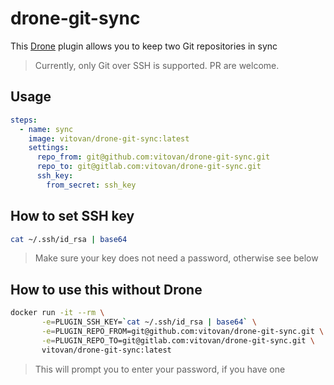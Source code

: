 # drone-git-sync

This [Drone](https://drone.io/) plugin allows you to keep two Git repositories in sync

> Currently, only Git over SSH is supported. PR are welcome.

## Usage

```yaml
steps:
  - name: sync
    image: vitovan/drone-git-sync:latest
    settings:
      repo_from: git@github.com:vitovan/drone-git-sync.git
      repo_to: git@gitlab.com:vitovan/drone-git-sync.git
      ssh_key:
        from_secret: ssh_key
```

## How to set SSH key

```bash
cat ~/.ssh/id_rsa | base64
```

> Make sure your key does not need a password, otherwise see below

## How to use this without Drone

```bash
docker run -it --rm \
       -e=PLUGIN_SSH_KEY=`cat ~/.ssh/id_rsa | base64` \
       -e=PLUGIN_REPO_FROM=git@github.com:vitovan/drone-git-sync.git \
       -e=PLUGIN_REPO_TO=git@gitlab.com:vitovan/drone-git-sync.git \
       vitovan/drone-git-sync:latest
```

> This will prompt you to enter your password, if you have one
